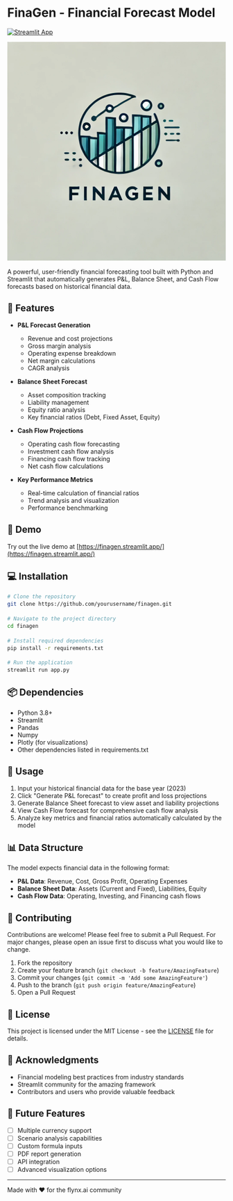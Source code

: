 # FinaGen - Financial Forecast Model

[![Streamlit App](https://static.streamlit.io/badges/streamlit_badge_black_white.svg)](https://finagen.streamlit.app/)

![FinaGen Financial Forecast Model](finagen.png)


A powerful, user-friendly financial forecasting tool built with Python and Streamlit that automatically generates P&L, Balance Sheet, and Cash Flow forecasts based on historical financial data.

## 🌟 Features

- **P&L Forecast Generation**
  - Revenue and cost projections
  - Gross margin analysis
  - Operating expense breakdown
  - Net margin calculations
  - CAGR analysis

- **Balance Sheet Forecast**
  - Asset composition tracking
  - Liability management
  - Equity ratio analysis
  - Key financial ratios (Debt, Fixed Asset, Equity)

- **Cash Flow Projections**
  - Operating cash flow forecasting
  - Investment cash flow analysis
  - Financing cash flow tracking
  - Net cash flow calculations

- **Key Performance Metrics**
  - Real-time calculation of financial ratios
  - Trend analysis and visualization
  - Performance benchmarking

## 🚀 Demo

Try out the live demo at [https://finagen.streamlit.app/](https://finagen.streamlit.app/)

## 💻 Installation

```bash
# Clone the repository
git clone https://github.com/yourusername/finagen.git

# Navigate to the project directory
cd finagen

# Install required dependencies
pip install -r requirements.txt

# Run the application
streamlit run app.py
```

## 📦 Dependencies

- Python 3.8+
- Streamlit
- Pandas
- Numpy
- Plotly (for visualizations)
- Other dependencies listed in requirements.txt

## 🔧 Usage

1. Input your historical financial data for the base year (2023)
2. Click "Generate P&L forecast" to create profit and loss projections
3. Generate Balance Sheet forecast to view asset and liability projections
4. View Cash Flow forecast for comprehensive cash flow analysis
5. Analyze key metrics and financial ratios automatically calculated by the model

## 📊 Data Structure

The model expects financial data in the following format:

- **P&L Data**: Revenue, Cost, Gross Profit, Operating Expenses
- **Balance Sheet Data**: Assets (Current and Fixed), Liabilities, Equity
- **Cash Flow Data**: Operating, Investing, and Financing cash flows

## 🤝 Contributing

Contributions are welcome! Please feel free to submit a Pull Request. For major changes, please open an issue first to discuss what you would like to change.

1. Fork the repository
2. Create your feature branch (`git checkout -b feature/AmazingFeature`)
3. Commit your changes (`git commit -m 'Add some AmazingFeature'`)
4. Push to the branch (`git push origin feature/AmazingFeature`)
5. Open a Pull Request

## 📝 License

This project is licensed under the MIT License - see the [LICENSE](LICENSE) file for details.

## 🙏 Acknowledgments

- Financial modeling best practices from industry standards
- Streamlit community for the amazing framework
- Contributors and users who provide valuable feedback


## 🔮 Future Features

- [ ] Multiple currency support
- [ ] Scenario analysis capabilities
- [ ] Custom formula inputs
- [ ] PDF report generation
- [ ] API integration
- [ ] Advanced visualization options

---
Made with ❤️ for the flynx.ai community
